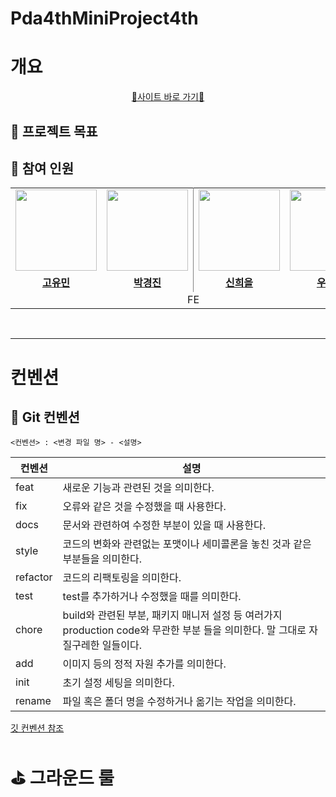 # Pda4thMiniProject4th

# 개요

<p align="center">
  <a href="https://d34b60zd0dvgbu.cloudfront.net/">📍사이트 바로 가기📍</a>
</p>

## 📍 프로젝트 목표

 ## 📍 참여 인원
<table style="border: 0.5 solid gray">
 <tr>
    <td align="center"><a href="https://github.com/ymkdev"><img src="https://avatars.githubusercontent.com/ymkdev" width="130px;" alt=""></td>
    <td align="center" style="border-right : 0.5px solid gray"><a href="https://github.com/janjinn"><img src="https://avatars.githubusercontent.com/janjinn" width="130px;" alt=""></td>
    <td align="center"><a href="https://github.com/ShinHeeEul"><img src="https://avatars.githubusercontent.com/ShinHeeEul" width="130px;" alt=""></td>
    <td align="center" style="border-right : 0.5px solid gray"><a href="https://github.com/sdc05103"><img src="https://avatars.githubusercontent.com/sdc05103" width="130px;" alt=""></td>

  </tr>
  <tr>
    <td align="center"><a href="https://github.com/ymkdev"><b>고유민</b></td>
    <td align="center"style="border-right : 0.5px solid gray"><a href="https://github.com/janjinn" ><b>박경진</b></td>
    <td align="center"><a href="https://github.com/ShinHeeEul"><b>신희을</b></td>
    <td align="center"style="border-right : 0.5px solid gray"><a href="https://github.com/sdc05103" ><b>우채윤</b></td>
  </tr>

  <tr>
    <td align = "center" colspan = "4" style="border-right : 0.5px solid gray">FE</td>
  </tr>
</table>

<br/>

---

# 컨벤션
## 📍  Git 컨벤션
```
<컨벤션> : <변경 파일 명> - <설명>
```

| 컨벤션 | 설명 |
|--------|------|
| feat | 새로운 기능과 관련된 것을 의미한다.|
 | fix | 오류와 같은 것을 수정했을 때 사용한다.|
 | docs | 문서와 관련하여 수정한 부분이 있을 때 사용한다.|
 | style | 코드의 변화와 관련없는 포맷이나 세미콜론을 놓친 것과 같은 부분들을 의미한다.|
 | refactor | 코드의 리팩토링을 의미한다.|
 | test | test를 추가하거나 수정했을 때를 의미한다.|
 | chore | build와 관련된 부분, 패키지 매니저 설정 등 여러가지 production code와 무관한 부분 들을 의미한다. 말 그대로 자질구레한 일들이다.|
 | add | 이미지 등의 정적 자원 추가를 의미한다.|
 | init | 초기 설정 세팅을 의미한다.|
 | rename | 파일 혹은 폴더 명을 수정하거나 옮기는 작업을 의미한다.|

 [깃 컨벤션 참조](https://velog.io/@devholic/%EC%9A%B0%ED%85%8C%EC%BD%94-6%EA%B8%B0-%EB%8F%84%EC%A0%84%EA%B8%B0-%EC%BB%A4%EB%B0%8B-%EC%BB%A8%EB%B2%A4%EC%85%98-%EC%84%A4%EC%A0%95-Udacity-%EC%BB%A8%EB%B2%A4%EC%85%98-%EB%B2%88%EC%97%AD-%EB%B0%8F-%EC%A0%95%EB%A6%AC)


# ⛳ 그라운드 룰
